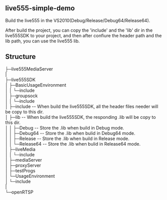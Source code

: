 ## live555-simple-demo
Build the live555 in the VS2010(Debug/Release/Debug64/Release64).

After build the project, you can copy the 'include' and the 'lib' dir in the live555SDK to your project, and then after confiure the header path and the lib path, you can use the live555 lib.

## Structure
├─live555MediaServer  
|  
├─live555SDK  
│  ├─BasicUsageEnvironment  
│  │  └─include  
│  ├─groupsock  
│  │  └─include  
│  ├─include                  -- When build the live555SDK, all the header files needer will be copy to this dir.  
│  ├─lib                      -- When build the live555SDK, the responding .lib will be copy to this dir.   
│  │  ├─Debug                 -- Store the .lib when build in Debug mode.  
│  │  ├─Debug64               -- Store the .lib when bulid in Debug64 mode.  
│  │  ├─Release               -- Store the .lib when build in Release mode.  
│  │  └─Release64             -- Store the .lib when bulid in Release64 mode.  
│  ├─liveMedia  
│  │  └─include  
│  ├─mediaServer  
│  ├─proxyServer  
│  ├─testProgs  
│  └─UsageEnvironment  
│      └─include  
|  
└─openRTSP  
